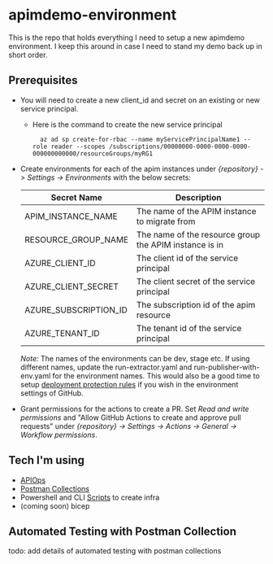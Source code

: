 # apimdemo-environment
This is the repo that holds everything I need to setup a new apimdemo environment.  I keep this around in case I need to stand my demo back up in short order.

## Prerequisites

- You will need to create a new client_id and secret on an existing or new service principal.
  - Here is the command to create the new service principal
    ```# Bash script
      az ad sp create-for-rbac --name myServicePrincipalName1 --role reader --scopes /subscriptions/00000000-0000-0000-0000-000000000000/resourceGroups/myRG1
    ```
- Create environments for each of the apim instances under *{repository} -> Settings -> Environments* with the below secrets:

    | Secret Name | Description |
    | ------------- | ----------- |
    |APIM_INSTANCE_NAME |The name of the APIM instance to migrate from |
    |RESOURCE_GROUP_NAME|The name of the resource group the APIM instance is in|
    |AZURE_CLIENT_ID|The client id of the service principal|
    |AZURE_CLIENT_SECRET|The client secret of the service principal|
    |AZURE_SUBSCRIPTION_ID|The subscription id of the apim resource |
    |AZURE_TENANT_ID|The tenant id of the service principal|

    *Note:* The names of the environments can be dev, stage etc. If using different names, update the run-extractor.yaml and run-publisher-with-env.yaml for the environment names. This would also be a good time to setup [deployment protection rules](https://docs.github.com/en/actions/deployment/targeting-different-environments/using-environments-for-deployment#deployment-protection-rules) if you wish in the environment settings of GitHub.

- Grant permissions for the actions to create a PR. Set *Read and write permissions* and "Allow GitHub Actions to create and approve pull requests" under *{repository} -> Settings -> Actions -> General -> Workflow permissions*.

## Tech I'm using

- [APIOps](https://azure.github.io/apiops/)
- [Postman Collections](https://www.postman.com/collection/)
- Powershell and CLI [Scripts](https://github.com/anotherRedbeard/apimdemo-environment/tree/main/scripts) to create infra
- (coming soon) bicep

## Automated Testing with Postman Collection

todo:  add details of automated testing with postman collections
